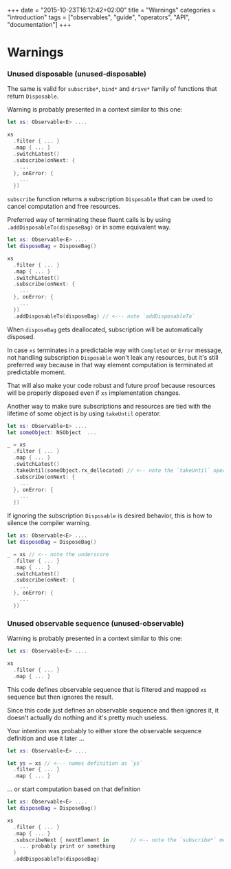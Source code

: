+++
date = "2015-10-23T16:12:42+02:00"
title = "Warnings"
categories = "introduction"
tags = ["observables", "guide", "operators", "API", "documentation"]
+++

Warnings
========

### <a name="unused-disposable"></a>Unused disposable (unused-disposable)

The same is valid for `subscribe*`, `bind*` and `drive*` family of functions that return `Disposable`.

Warning is probably presented in a context similar to this one:

```Swift
let xs: Observable<E> ....

xs
  .filter { ... }
  .map { ... }
  .switchLatest()
  .subscribe(onNext: {
    ...
  }, onError: {
    ...
  })  
```

`subscribe` function returns a subscription `Disposable` that can be used to cancel computation and free resources.

Preferred way of terminating these fluent calls is by using `.addDisposableTo(disposeBag)` or in some equivalent way.

```Swift
let xs: Observable<E> ....
let disposeBag = DisposeBag()

xs
  .filter { ... }
  .map { ... }
  .switchLatest()
  .subscribe(onNext: {
    ...
  }, onError: {
    ...
  })
  .addDisposableTo(disposeBag) // <--- note `addDisposableTo`
```

When `disposeBag` gets deallocated, subscription will be automatically disposed.

In case `xs` terminates in a predictable way with `Completed` or `Error` message, not handling subscription `Disposable` won't leak any resources, but it's still preferred way because in that way element computation is terminated at predictable moment.

That will also make your code robust and future proof because resources will be properly disposed even if `xs` implementation changes.

Another way to make sure subscriptions and resources are tied with the lifetime of some object is by using `takeUntil` operator.

```Swift
let xs: Observable<E> ....
let someObject: NSObject  ...

_ = xs
  .filter { ... }
  .map { ... }
  .switchLatest()
  .takeUntil(someObject.rx_dellocated) // <-- note the `takeUntil` operator
  .subscribe(onNext: {
    ...
  }, onError: {
    ...
  })
```

If ignoring the subscription `Disposable` is desired behavior, this is how to silence the compiler warning.

```Swift
let xs: Observable<E> ....
let disposeBag = DisposeBag()

_ = xs // <-- note the underscore
  .filter { ... }
  .map { ... }
  .switchLatest()
  .subscribe(onNext: {
    ...
  }, onError: {
    ...
  })
```

### <a name="unused-observable"></a>Unused observable sequence (unused-observable)

Warning is probably presented in a context similar to this one:

```Swift
let xs: Observable<E> ....

xs
  .filter { ... }
  .map { ... }
```

This code defines observable sequence that is filtered and mapped `xs` sequence but then ignores the result.

Since this code just defines an observable sequence and then ignores it, it doesn't actually do nothing and it's pretty much useless.

Your intention was probably to either store the observable sequence definition and use it later ...

```Swift
let xs: Observable<E> ....

let ys = xs // <--- names definition as `ys`
  .filter { ... }
  .map { ... }
```

... or start computation based on that definition  

```Swift
let xs: Observable<E> ....
let disposeBag = DisposeBag()

xs
  .filter { ... }
  .map { ... }
  .subscribeNext { nextElement in       // <-- note the `subscribe*` method
    ... probably print or something
  }
  .addDisposableTo(disposeBag)
```

